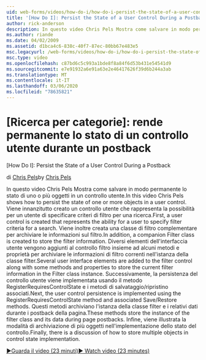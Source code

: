 ```yaml
---
uid: web-forms/videos/how-do-i/how-do-i-persist-the-state-of-a-user-control-during-a-postback
title: '[How Do I]: Persist the State of a User Control During a Postback | Microsoft Docs'
author: rick-anderson
description: In questo video Chris Pels Mostra come salvare in modo permanente lo stato di uno o più oggetti in un controllo utente. Viene innanzitutto creato un controllo utente che rappresenta il abilit...
ms.author: riande
ms.date: 04/02/2009
ms.assetid: d1bca4c6-838c-40f7-87ec-80bb67e483e5
msc.legacyurl: /web-forms/videos/how-do-i/how-do-i-persist-the-state-of-a-user-control-during-a-postback
msc.type: video
ms.openlocfilehash: c87bd6c5c993a1bde8f8a84f6d53b431e54541d9
ms.sourcegitcommit: e7e91932a6e91a63e2e46417626f39d6b244a3ab
ms.translationtype: MT
ms.contentlocale: it-IT
ms.lasthandoff: 03/06/2020
ms.locfileid: "78635821"
---
```

# <a name="how-do-i-persist-the-state-of-a-user-control-during-a-postback"></a>[Ricerca per categorie]: rende permanente lo stato di un controllo utente durante un postback
[How Do I]: Persist the State of a User Control During a Postback

<span data-ttu-id="e2561-104">di [Chris Pels](https://twitter.com/chrispels)</span><span class="sxs-lookup"><span data-stu-id="e2561-104">by [Chris Pels](https://twitter.com/chrispels)</span></span>

<span data-ttu-id="e2561-105">In questo video Chris Pels Mostra come salvare in modo permanente lo stato di uno o più oggetti in un controllo utente.</span><span class="sxs-lookup"><span data-stu-id="e2561-105">In this video Chris Pels shows how to persist the state of one or more objects in a user control.</span></span> <span data-ttu-id="e2561-106">Viene innanzitutto creato un controllo utente che rappresenta la possibilità per un utente di specificare criteri di filtro per una ricerca.</span><span class="sxs-lookup"><span data-stu-id="e2561-106">First, a user control is created that represents the ability for a user to specify filter criteria for a search.</span></span> <span data-ttu-id="e2561-107">Viene inoltre creata una classe di filtro complementare per archiviare le informazioni sul filtro.</span><span class="sxs-lookup"><span data-stu-id="e2561-107">In addition, a companion Filter class is created to store the filter information.</span></span> <span data-ttu-id="e2561-108">Diversi elementi dell'interfaccia utente vengono aggiunti al controllo filtro insieme ad alcuni metodi e proprietà per archiviare le informazioni di filtro correnti nell'istanza della classe filter.</span><span class="sxs-lookup"><span data-stu-id="e2561-108">Several user interface elements are added to the filter control along with some methods and properties to store the current filter information in the Filter class instance.</span></span> <span data-ttu-id="e2561-109">Successivamente, la persistenza del controllo utente viene implementata usando il metodo RegisterRequiresControlState e i metodi di salvataggio/ripristino associati.</span><span class="sxs-lookup"><span data-stu-id="e2561-109">Next, the user control persistence is implemented using the RegisterRequiresControlState method and associated Save/Restore methods.</span></span> <span data-ttu-id="e2561-110">Questi metodi archiviano l'istanza della classe filter e i relativi dati durante i postback della pagina.</span><span class="sxs-lookup"><span data-stu-id="e2561-110">These methods store the instance of the filter class and its data during page postbacks.</span></span> <span data-ttu-id="e2561-111">Infine, viene illustrata la modalità di archiviazione di più oggetti nell'implementazione dello stato del controllo.</span><span class="sxs-lookup"><span data-stu-id="e2561-111">Finally, there is a discussion of how to store multiple objects in control state implementation.</span></span>

[<span data-ttu-id="e2561-112">&#9654;Guarda il video (23 minuti)</span><span class="sxs-lookup"><span data-stu-id="e2561-112">&#9654; Watch video (23 minutes)</span></span>](https://channel9.msdn.com/Blogs/ASP-NET-Site-Videos/how-do-i-persist-the-state-of-a-user-control-during-a-postback)
